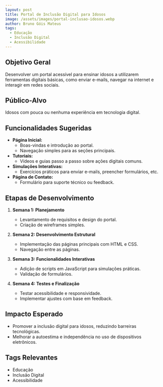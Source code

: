 ```yaml
---
layout: post
title: Portal de Inclusão Digital para Idosos
image: /assets/images/portal-inclusao-idosos.webp
author: Bruno Góis Mateus
tags:
  - Educação
  - Inclusão Digital
  - Acessibilidade
---
```

## Objetivo Geral
Desenvolver um portal acessível para ensinar idosos a utilizarem ferramentas digitais básicas, como enviar e-mails, navegar na internet e interagir em redes sociais.

## Público-Alvo
Idosos com pouca ou nenhuma experiência em tecnologia digital.

## Funcionalidades Sugeridas
- **Página Inicial:** 
  - Boas-vindas e introdução ao portal.
  - Navegação simples para as seções principais.
- **Tutoriais:** 
  - Vídeos e guias passo a passo sobre ações digitais comuns.
- **Simulações Interativas:** 
  - Exercícios práticos para enviar e-mails, preencher formulários, etc.
- **Página de Contato:** 
  - Formulário para suporte técnico ou feedback.

## Etapas de Desenvolvimento
1. **Semana 1: Planejamento**
   - Levantamento de requisitos e design do portal.
   - Criação de wireframes simples.

2. **Semana 2: Desenvolvimento Estrutural**
   - Implementação das páginas principais com HTML e CSS.
   - Navegação entre as páginas.

3. **Semana 3: Funcionalidades Interativas**
   - Adição de scripts em JavaScript para simulações práticas.
   - Validação de formulários.

4. **Semana 4: Testes e Finalização**
   - Testar acessibilidade e responsividade.
   - Implementar ajustes com base em feedback.

## Impacto Esperado
- Promover a inclusão digital para idosos, reduzindo barreiras tecnológicas.
- Melhorar a autoestima e independência no uso de dispositivos eletrônicos.

## Tags Relevantes
- Educação
- Inclusão Digital
- Acessibilidade

